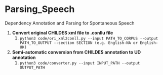 # Parsing_Speech
Dependency Annotation and Parsing for Spontaneous Speech

1. **Convert original CHILDES xml file to .conllu file**
   1. ```python3 code/ori_xml2conll.py --input PATH_TO_CORPUS --output PATH_TO_OUTPUT --section SECTION (e.g. English-NA or English-UK)```
2. **Semi-automatic conversion from CHILDES annotation to UD annotation**
   1. ```python3 code/converter.py --input INPUT_PATH --output OUTPUT_PATH```
